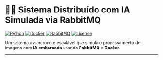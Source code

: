 # 🧠🔁 Sistema Distribuído com IA Simulada via RabbitMQ

[![Python](https://img.shields.io/badge/Python-3.10+-blue?logo=python)](https://www.python.org/)
[![Docker](https://img.shields.io/badge/Docker-Containerized-blue?logo=docker)](https://www.docker.com/)
[![RabbitMQ](https://img.shields.io/badge/RabbitMQ-3.x-orange?logo=rabbitmq)](https://www.rabbitmq.com/)
[![License](https://img.shields.io/badge/license-MIT-green)](./LICENSE)

Um sistema assíncrono e escalável que simula o processamento de imagens com **IA embarcada** usando **RabbitMQ** e **Docker**.

---
